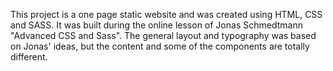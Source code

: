 This project is a one page static website and was created using HTML, CSS and SASS.
It was built during the online lesson of Jonas Schmedtmann "Advanced CSS and Sass".
The general layout and typography was based on Jonas' ideas, but the content and some of the components are totally different.
